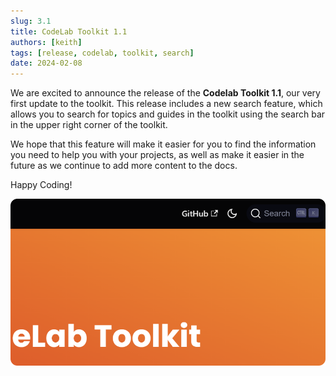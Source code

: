 ```yaml
---
slug: 3.1
title: CodeLab Toolkit 1.1
authors: [keith]
tags: [release, codelab, toolkit, search]
date: 2024-02-08
---
```


We are excited to announce the release of the **Codelab Toolkit 1.1**, our very first update to the toolkit. This release includes a new search feature, which allows you to search for topics and guides in the toolkit using the search bar in the upper right corner of the toolkit.

We hope that this feature will make it easier for you to find the information you need to help you with your projects, as well as make it easier in the future as we continue to add more content to the docs.

Happy Coding!

![Search Bar](./img/search.png)

